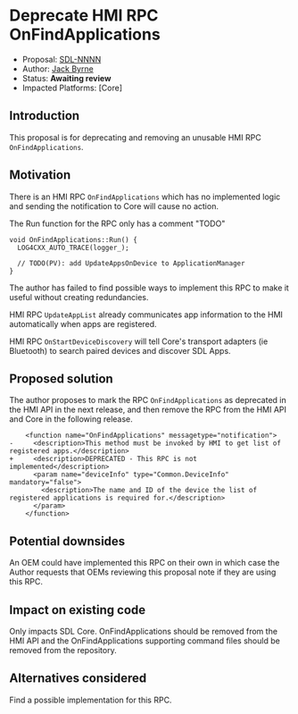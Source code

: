# Deprecate HMI RPC OnFindApplications

* Proposal: [SDL-NNNN](NNNN-Deprecate-HMI-RPC-OnFindApplications.md)
* Author: [Jack Byrne](hhttps://github.com/JackLivio)
* Status: **Awaiting review**
* Impacted Platforms: [Core]

## Introduction

This proposal is for deprecating and removing an unusable HMI RPC `OnFindApplications`.

## Motivation

There is an HMI RPC `OnFindApplications` which has no implemented logic and sending the notification to Core will cause no action.

The Run function for the RPC only has a comment "TODO"

```
void OnFindApplications::Run() {
  LOG4CXX_AUTO_TRACE(logger_);

  // TODO(PV): add UpdateAppsOnDevice to ApplicationManager
}
```

The author has failed to find possible ways to implement this RPC to make it useful without creating redundancies. 

HMI RPC `UpdateAppList` already communicates app information to the HMI automatically when apps are registered.

HMI RPC `OnStartDeviceDiscovery` will tell Core's transport adapters (ie Bluetooth) to search paired devices and discover SDL Apps.

## Proposed solution

The author proposes to mark the RPC `OnFindApplications` as deprecated in the HMI API in the next release, and then remove the RPC from the HMI API and Core in the following release.

```
    <function name="OnFindApplications" messagetype="notification">
-     <description>This method must be invoked by HMI to get list of registered apps.</description>
+     <description>DEPRECATED - This RPC is not implemented</description>
      <param name="deviceInfo" type="Common.DeviceInfo" mandatory="false">
        <description>The name and ID of the device the list of registered applications is required for.</description>
      </param>
    </function>
```

## Potential downsides

An OEM could have implemented this RPC on their own in which case the Author requests that OEMs reviewing this proposal note if they are using this RPC.

## Impact on existing code

Only impacts SDL Core. OnFindApplications should be removed from the HMI API and the OnFindApplications supporting command files should be removed from the repository.

## Alternatives considered

Find a possible implementation for this RPC.

```
